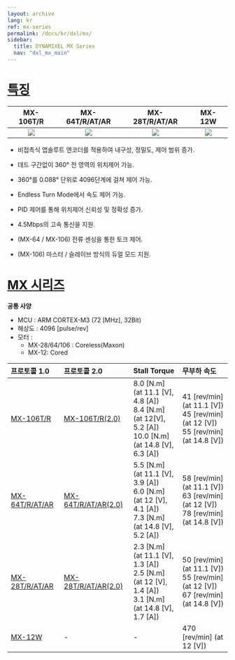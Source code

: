 ```yaml
---
layout: archive
lang: kr
ref: mx-series
permalink: /docs/kr/dxl/mx/
sidebar: 
  title: DYNAMIXEL MX Series
  nav: "dxl_mx_main"  
---
```


# [특징](#특징)

|                   MX-106T/R                   |                 MX-64T/R/AT/AR                 |                 MX-28T/R/AT/AR                 |                    MX-12W                    |
|:----------------------------------------------:|:----------------------------------------------:|:----------------------------------------------:|:--------------------------------------------:|
| ![](/assets/images/dxl/mx/mx-106t_product.jpg) | ![](/assets/images/dxl/mx/mx-64ar_product.png) | ![](/assets/images/dxl/mx/mx-28ar_product.jpg) | ![](/assets/images/dxl/mx/mx-12_product.jpg) |

- 비접촉식 앱솔루트 엔코더를 적용하여 내구성, 정밀도, 제어 범위 증가.

- 데드 구간없이 360° 전 영역의 위치제어 가능.

- 360°를 0.088° 단위로 4096단계에 걸쳐 제어 가능.

- Endless Turn Mode에서 속도 제어 가능.

- PID 제어를 통해 위치제어 신뢰성 및 정확성 증가.

- 4.5Mbps의 고속 통신을 지원.

- (MX-64 / MX-106) 전류 센싱을 통한 토크 제어.

- (MX-106) 마스터 / 슬레이브 방식의 듀얼 모드 지원.

# [MX 시리즈](#mx-시리즈)

**공통 사양**  
- MCU : ARM CORTEX-M3 (72 \[MHz], 32Bit)  
- 해상도 : 4096 \[pulse/rev]  
- 모터 :
  - MX-28/64/106 : Coreless(Maxon)
  - MX-12: Cored

| 프로토콜 1.0     | 프로토콜 2.0          | Stall Torque                                                                                           | 무부하 속도                                                                        |
|:-----------------|:----------------------|:-------------------------------------------------------------------------------------------------------|:-------------------------------------------------------------------------------------|
| [MX-106T/R]      | [MX-106T/R(2.0)]      | 8.0 [N.m] (at 11.1 [V], 4.8 [A])<br>8.4 [N.m] (at 12[V], 5.2 [A])<br>10.0 [N.m] (at 14.8 [V], 6.3 [A]) | 41 [rev/min] (at 11.1 [V])<br>45 [rev/min] (at 12 [V])<br>55 [rev/min] (at 14.8 [V]) |
| [MX-64T/R/AT/AR] | [MX-64T/R/AT/AR(2.0)] | 5.5 [N.m] (at 11.1 [V], 3.9 [A])<br>6.0 [N.m] (at 12 [V], 4.1 [A])<br>7.3 [N.m] (at 14.8 [V], 5.2 [A]) | 58 [rev/min] (at 11.1 [V])<br>63 [rev/min] (at 12 [V])<br>78 [rev/min] (at 14.8 [V]) |
| [MX-28T/R/AT/AR] | [MX-28T/R/AT/AR(2.0)] | 2.3 [N.m] (at 11.1 [V], 1.3 [A])<br>2.5 [N.m] (at 12 [V], 1.4 [A])<br>3.1 [N.m] (at 14.8 [V], 1.7 [A]) | 50 [rev/min] (at 11.1 [V])<br>55 [rev/min] (at 12 [V])<br>67 [rev/min] (at 14.8 [V]) |
| [MX-12W]         | -                     | -                                                                                                      | 470 [rev/min] (at 12 [V])                                                               |

[MX-12W]: /docs/kr/dxl/mx/mx-12w/         
[MX-28T/R/AT/AR]: /docs/kr/dxl/mx/mx-28-2/
[MX-64T/R/AT/AR]: /docs/kr/dxl/mx/mx-64/
[MX-106T/R]: /docs/kr/dxl/mx/mx-106/
[MX-28T/R/AT/AR(2.0)]: /docs/kr/dxl/mx/mx-28-2/
[MX-64T/R/AT/AR(2.0)]: /docs/kr/dxl/mx/mx-64-2/
[MX-106T/R(2.0)]: /docs/kr/dxl/mx/mx-106-2/
